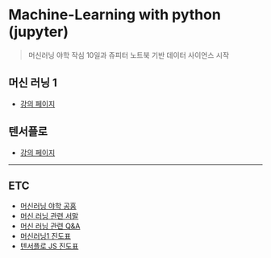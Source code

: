 # Machine-Learning with python (jupyter)
> 머신러닝 야학 작심 10일과 쥬피터 노트북 기반 데이터 사이언스 시작


## 머신 러닝 1 
- [강의 페이지](https://opentutorials.org/course/4548)

## 텐서플로
- [강의 페이지]()

- - -

## ETC
- [머신러닝 야학 공홈](https://ml.yah.ac/)
- [머신 러닝 관련 서말](https://seomal.com/map/1/90)
- [머신 러닝 관련 Q&A](https://github.com/codingeverybody/codingyahac/issues)
- [머신러닝1 진도표](https://yah.ac/ml)
- [텐서플로 JS 진도표](https://yah.ac/TensorFlowjs)
